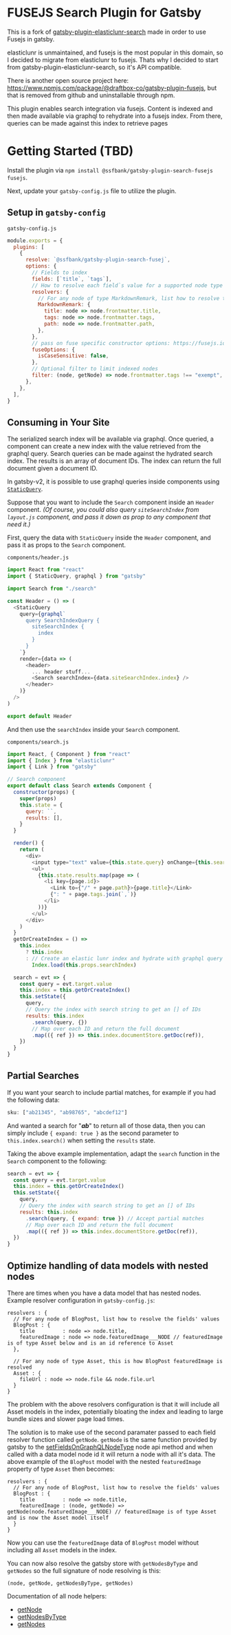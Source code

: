 # FUSEJS Search Plugin for Gatsby

This is a fork of [gatsby-plugin-elasticlunr-search](https://github.com/andrew-codes/gatsby-plugin-elasticlunr-search) made in order to use Fusejs in gatsby.

elasticlunr is unmaintained, and fusejs is the most popular in this domain, so I decided to migrate from elasticlunr to fusejs. Thats why I decided to start from gatsby-plugin-elasticlunr-search, so it's API compatible.

There is another open source project here: https://www.npmjs.com/package/@draftbox-co/gatsby-plugin-fusejs, but that is removed from github and uninstallable through npm.

This plugin enables search integration via fusejs. Content is indexed and then made available via graphql to rehydrate into a fusejs index. From there, queries can be made against this index to retrieve pages

# Getting Started (TBD)

Install the plugin via `npm install @ssfbank/gatsby-plugin-search-fusejs fusejs`.

Next, update your `gatsby-config.js` file to utilize the plugin.

## Setup in `gatsby-config`

`gatsby-config.js`

```javascript
module.exports = {
  plugins: [
    {
      resolve: `@ssfbank/gatsby-plugin-search-fusej`,
      options: {
        // Fields to index
        fields: [`title`, `tags`],
        // How to resolve each field`s value for a supported node type
        resolvers: {
          // For any node of type MarkdownRemark, list how to resolve the fields` values
          MarkdownRemark: {
            title: node => node.frontmatter.title,
            tags: node => node.frontmatter.tags,
            path: node => node.frontmatter.path,
          },
        },
        // pass on fuse specific constructor options: https://fusejs.io/api/options.html
        fuseOptions: {
          isCaseSensitive: false,
        },
        // Optional filter to limit indexed nodes
        filter: (node, getNode) => node.frontmatter.tags !== "exempt",
      },
    },
  ],
}
```

## Consuming in Your Site

The serialized search index will be available via graphql. Once queried, a component can create a new index with the value retrieved from the graphql query. Search queries can be made against the hydrated search index. The results is an array of document IDs. The index can return the full document given a document ID.

In gatsby-v2, it is possible to use graphql queries inside components using [`StaticQuery`](https://www.gatsbyjs.org/docs/static-query/).

Suppose that you want to include the `Search` component inside an `Header` component. _(Of course, you could also query `siteSearchIndex` from `layout.js` component, and pass it down as prop to any component that need it.)_

First, query the data with `StaticQuery` inside the `Header` component, and pass it as props to the `Search` component.

`components/header.js`

```javascript
import React from "react"
import { StaticQuery, graphql } from "gatsby"

import Search from "./search"

const Header = () => (
  <StaticQuery
    query={graphql`
      query SearchIndexQuery {
        siteSearchIndex {
          index
        }
      }
    `}
    render={data => (
      <header>
        ... header stuff...
        <Search searchIndex={data.siteSearchIndex.index} />
      </header>
    )}
  />
)

export default Header
```

And then use the `searchIndex` inside your `Search` component.

`components/search.js`

```javascript
import React, { Component } from "react"
import { Index } from "elasticlunr"
import { Link } from "gatsby"

// Search component
export default class Search extends Component {
  constructor(props) {
    super(props)
    this.state = {
      query: ``,
      results: [],
    }
  }

  render() {
    return (
      <div>
        <input type="text" value={this.state.query} onChange={this.search} />
        <ul>
          {this.state.results.map(page => (
            <li key={page.id}>
              <Link to={"/" + page.path}>{page.title}</Link>
              {": " + page.tags.join(`,`)}
            </li>
          ))}
        </ul>
      </div>
    )
  }
  getOrCreateIndex = () =>
    this.index
      ? this.index
      : // Create an elastic lunr index and hydrate with graphql query results
        Index.load(this.props.searchIndex)

  search = evt => {
    const query = evt.target.value
    this.index = this.getOrCreateIndex()
    this.setState({
      query,
      // Query the index with search string to get an [] of IDs
      results: this.index
        .search(query, {})
        // Map over each ID and return the full document
        .map(({ ref }) => this.index.documentStore.getDoc(ref)),
    })
  }
}
```

## Partial Searches

If you want your search to include partial matches, for example if you had the following data:

```javascript
sku: ["ab21345", "ab98765", "abcdef12"]
```

And wanted a search for "**_ab_**" to return all of those data, then you can simply include `{ expand: true }` as the second parameter to `this.index.search()` when setting the `results` state.

Taking the above example implementation, adapt the `search` function in the `Search` component to the following:

```javascript
search = evt => {
  const query = evt.target.value
  this.index = this.getOrCreateIndex()
  this.setState({
    query,
    // Query the index with search string to get an [] of IDs
    results: this.index
      .search(query, { expand: true }) // Accept partial matches
      // Map over each ID and return the full document
      .map(({ ref }) => this.index.documentStore.getDoc(ref)),
  })
}
```

## Optimize handling of data models with nested nodes

There are times when you have a data model that has nested nodes. Example resolver configuration in `gatsby-config.js`:

```
resolvers : {
  // For any node of BlogPost, list how to resolve the fields' values
  BlogPost : {
    title         : node => node.title,
    featuredImage : node => node.featuredImage___NODE // featuredImage is of type Asset below and is an id reference to Asset
  },

  // For any node of type Asset, this is how BlogPost featuredImage is resolved
  Asset : {
    fileUrl : node => node.file && node.file.url
  }
}
```

The problem with the above resolvers configuration is that it will include all Asset models in the index,
potentially bloating the index and leading to large bundle sizes and slower page load times.

The solution is to make use of the second paramater passed to each field resolver function called `getNode`. `getNode` is the same function provided by gatsby
to the [setFieldsOnGraphQLNodeType](https://www.gatsbyjs.org/docs/node-apis/#setFieldsOnGraphQLNodeType) node api method and when called
with a data model node id it will return a node with all it's data. The above example of the `BlogPost` model with the nested `featuredImage` property of
type `Asset` then becomes:

```
resolvers : {
  // For any node of BlogPost, list how to resolve the fields' values
  BlogPost : {
    title         : node => node.title,
    featuredImage : (node, getNode) => getNode(node.featuredImage___NODE) // featuredImage is of type Asset and is now the Asset model itself
  }
}
```

Now you can use the `featuredImage` data of `BlogPost` model without including all `Asset` models in the index.

You can now also resolve the gatsby store with `getNodesByType` and `getNodes`
so the full signature of node resolving is this:

```
(node, getNode, getNodesByType, getNodes)
```

Documentation of all node helpers:

- [getNode](https://www.gatsbyjs.org/docs/node-api-helpers/#getNode)
- [getNodesByType](https://www.gatsbyjs.org/docs/node-api-helpers/#getNodesByType)
- [getNodes](https://www.gatsbyjs.org/docs/node-api-helpers/#getNodes)
